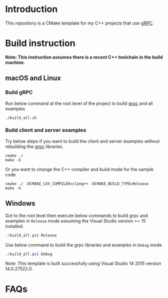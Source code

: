 # Introduction #

This repository is a CMake template for my C++ projects that use [gRPC](https://github.com/grpc/grpc). 

# Build instruction #

**Note: This instruction assumes there is a recent C++ toolchain in the build machine.**

## macOS and Linux ##

### Build gRPC ###

Run below command at the root level of the project to build [grpc](https://github.com/grpc/grpc) and all examples

``` shell
./build_all.sh
```

### Build client and server examples ###

Try below steps if you want to build the client and server examples without rebuilding the [grpc](https://github.com/grpc/grpc) libraries.

``` shell
cmake ./
make -k
```

Or you want to change the C++ compiler and build mode for the sample code

``` shell
cmake ./ -DCMAKE_CXX_COMPILER=clang++ -DCMAKE_BUILD_TYPE=Release
make -k
```

## Windows ##

Got to the root level then execute below commands to build grpc and examples in `Release` mode assuming the Visual Studio version >= 15 installed.

``` powershell
./build_all.ps1 Release
```

Use below command to build the grpc libraries and examples in `Debug` mode

``` powershell
./build_all.ps1 Debug
```

Note: This template is built successfully using Visual Studio 14 2015 version 14.0.27522.0.

# FAQs #
